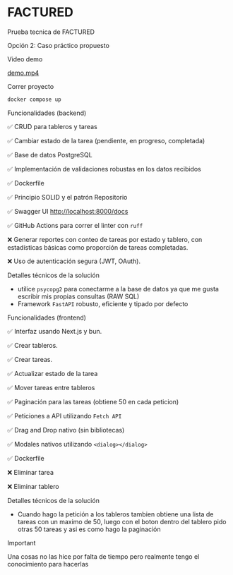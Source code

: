# FACTURED
Prueba tecnica de FACTURED

Opción 2: Caso práctico propuesto

Video demo

[demo.mp4](https://github.com/nelsondev19/FACTURED/raw/refs/heads/master/demo.mp4)

Correr proyecto

```bash
docker compose up
```


Funcionalidades (backend)

✅ CRUD para tableros y tareas

✅ Cambiar estado de la tarea (pendiente, en progreso, completada)

✅ Base de datos PostgreSQL

✅ Implementación de validaciones robustas en los datos recibidos

✅ Dockerfile

✅ Principio SOLID y el patrón Repositorio

✅ Swagger UI [http://localhost:8000/docs](http://localhost:8000/docs)

✅ GitHub Actions para correr el linter con `ruff`

❌ Generar reportes con conteo de tareas por estado y tablero, con estadísticas básicas como proporción de tareas completadas.

❌ Uso de autenticación segura (JWT, OAuth).

Detalles técnicos de la solución

- utilice `psycopg2` para conectarme a la base de datos ya que me gusta escribir mis propias consultas (RAW SQL)
- Framework `FastAPI` robusto, eficiente y tipado por defecto



Funcionalidades (frontend)

✅ Interfaz usando Next.js y bun.

✅ Crear tableros.

✅ Crear tareas.

✅ Actualizar estado de la tarea

✅ Mover tareas entre tableros

✅ Paginación para las tareas (obtiene 50 en cada peticion)

✅ Peticiones a API utilizando `Fetch API`

✅ Drag and Drop nativo (sin bibliotecas)

✅ Modales nativos utilizando `<dialog></dialog>`

✅ Dockerfile

❌ Eliminar tarea

❌ Eliminar tablero


Detalles técnicos de la solución

- Cuando hago la petición a los tableros tambien obtiene una lista de tareas con un maximo de 50, luego con el boton dentro del tablero pido otras 50 tareas y asi es como hago la paginación

> [!IMPORTANT]
> Una cosas no las hice por falta de tiempo pero realmente tengo el conocimiento para hacerlas
